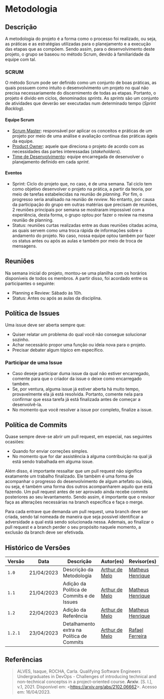 # Metodologia

## Descrição 

A metodologia do projeto é a forma como o processo foi realizado, ou seja, as práticas e as estratégias utilizadas para o planejamento e a execução das etapas que as compõem. Sendo assim, para o desenvolvimento deste projeto, o grupo se baseou no método Scrum, devido à familiaridade da equipe com tal.

### SCRUM

O método Scrum pode ser definido como um conjunto de boas práticas, as quais possuem como intuito o desenvolvimento um projeto no qual não precisa necessariamente do discernimento de todas as etapas. Portanto, o projeto é divido em ciclos, denominados *sprints*. As *sprints* são um conjunto de atividades que deverão ser executadas num determinado tempo (*Sprint Backlog*).

#### Equipe Scrum

* [Scrum Master](https://github.com/manuziny): responsável por aplicar os conceitos e práticas de um projeto por meio de uma análise e avaliação contínua das práticas ágeis da equipe.
* [Product Owner](https://github.com/arthurmlv): aquele que direciona o projeto de acordo com as necessidades das partes interessadas (*stakeholders*).
* [Time de Desenvolvimento](https://interacao-humano-computador.github.io/2023.1-BilheteriaDigital/#equipe): equipe encarregada de desenvolver o planejamento definido em cada *sprint*.

#### Eventos

* Sprint: Ciclo do projeto que, no caso, é de uma semana. Tal ciclo tem como objetivo desenvolver o projeto na prática, a partir da teoria, por meio de tarefas estabelecidas na reunião de *planning*. Por fim, o progresso seria analisado na reunião de *review*. No entanto, por causa da participação do grupo em outras matérias que precisam de reuniões, 2 reuniões principais por semana se mostraram impossível com a experiência, desta forma, o grupo optou por fazer o review na mesma reunião de planning.
* Status: reuniões curtas realizadas entre as duas reuniões citadas acima, as quais servem como uma troca rápida de informações sobre o andamento do projeto. No caso, nossa equipe optou também por fazer os status antes ou após as aulas e também por meio de troca de mensagens.

## Reuniões

Na semana inicial do projeto, montou-se uma planilha com os horários disponíveis de todos os membros. A partir disso, foi acordado entre os participantes o seguinte:

* Planning e Review: Sábado às 10h.
* Status: Antes ou após as aulas da disciplina.

## Política de Issues

Uma issue deve ser aberta sempre que:

* Quiser relatar um problema do qual você não consegue solucionar sozinho.
* Achar necessário propor uma função ou ideia nova para o projeto.
* Precisar debater algum tópico em específico.

### Participar de uma Issue

* Caso deseje participar duma issue da qual não estiver encarregado, comente para que o criador da issue o deixe como encarregado também.
* Se, por ventura, alguma issue já estiver aberta há muito tempo, provavelmente ela já está resolvida. Portanto, comente nela para confirmar que essa tarefa já está finalizada antes de começar a desenvolvê-la.
* No momento que você resolver a issue por completo, finalize a issue.

## Política de Commits

Quase sempre deve-se abrir um pull request, em especial, nas seguintes ocasiões:

* Quando for enviar correções simples.
* No momento que for dar assistência à alguma contribuição na qual já está sendo trabalhada em alguma issue.

Além disso, é importante ressaltar que um pull request não significa exatamente um trabalho finalizado. Ele também é uma forma de acompanhar o progresso do desenvolvimento de algum artefato ou ideia, ou seja, é também uma forma dos outros acompanharem aquilo que está fazendo. Um pull request antes de ser aprovado ainda recebe commits posteriores ao seu levantamento. Sendo assim, é importante que o revisor faça as alterações necessárias na branch específica e faça o merge.

Para cada entrave que demanda um pull request, uma branch deve ser criada, sendo tal nomeada de maneira que seja possível identificar a adversidade a qual está sendo solucionada nessa. Ademais, ao finalizar o pull request e a branch perder o seu propósito naquele momento, a exclusão da branch deve ser efetivada.

## Histórico de Versões

Versão  | Data | Descrição | Autor(es) | Revisor(es)
-------- | ------ | ------ | ---------- | ----------
 `1.0` | 21/04/2023 | Descrição da Metodologia | [Arthur de Melo](https://github.com/arthurmlv) | [Matheus Henrique](https://github.com/mathonaut)
 `1.1` | 21/04/2023 | Adição da Política de Commits e de Issues | [Arthur de Melo](https://github.com/arthurmlv) | [Matheus Henrique](https://github.com/mathonaut)
 `1.2` | 22/04/2023 | Adição da Referência | [Arthur de Melo](https://github.com/arthurmlv) | [Matheus Henrique](https://github.com/mathonaut)
 `1.2.1` | 23/04/2023 | Detalhamento extra na Política de Commits | [Arthur de Melo](https://github.com/arthurmlv) | [Rafael Ferreira](https://github.com/RafaelCLG0)

## Referências
>ALVES, Isaque, ROCHA, Carla. Qualifying Software Engineers Undergraduates in DevOps - Challenges of introducing technical and non-technical conceptss in a project-oriented course. **Arxiv**. [S. l.], v.1, 2021. Disponível em: <<https://arxiv.org/abs/2102.06662>>. Acesso em: 16/04/2023.